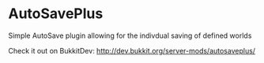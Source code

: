 AutoSavePlus
============

Simple AutoSave plugin allowing for the indivdual saving of defined worlds

Check it out on BukkitDev: http://dev.bukkit.org/server-mods/autosaveplus/
